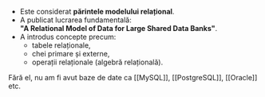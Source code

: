 - Este considerat **părintele modelului relațional**.
- A publicat lucrarea fundamentală:  
    **"A Relational Model of Data for Large Shared Data Banks"**.
- A introdus concepte precum:
    - tabele relaționale,    
    - chei primare și externe, 
    - operații relaționale (algebră relațională).

Fără el, nu am fi avut baze de date ca [[MySQL]], [[PostgreSQL]], [[Oracle]] etc.